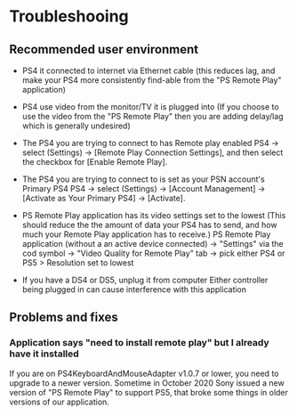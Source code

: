 # Troubleshooing


## Recommended user environment

* PS4 it connected to internet via Ethernet cable
  (this reduces lag, and make your PS4 more consistently find-able from the "PS Remote Play" application)

* PS4 use video from the monitor/TV it is plugged into
  (If you choose to use the video from the "PS Remote Play" then you are adding delay/lag which is generally undesired)

* The PS4 you are trying to connect to has Remote play enabled
  PS4 ->  select (Settings) -> [Remote Play Connection Settings], and then select the checkbox for [Enable Remote Play].

* The PS4 you are trying to connect to is set as your PSN account's Primary PS4
  PS4 -> select (Settings) -> [Account Management] -> [Activate as Your Primary PS4] -> [Activate].

* PS Remote Play application has its video settings set to the lowest
  (This should reduce the the amount of data your PS4 has to send, and how much your Remote Play application has to receive.)
  PS Remote Play application (without a an active device connected) -> "Settings" via the cod symbol -> "Video Quality for Remote Play" tab -> pick either PS4 or PS5 > Resolution set to lowest

* If you have a DS4 or DS5, unplug it from computer
  Either controller being plugged in can cause interference with this application


## Problems and fixes

### Application says "need to  install remote play" but I already have it installed
If you are on PS4KeyboardAndMouseAdapter v1.0.7 or lower, you need to upgrade to a newer version. Sometime in October 2020 Sony issued a new version of "PS Remote Play" to support PS5, that broke some things in older versions of our application.
